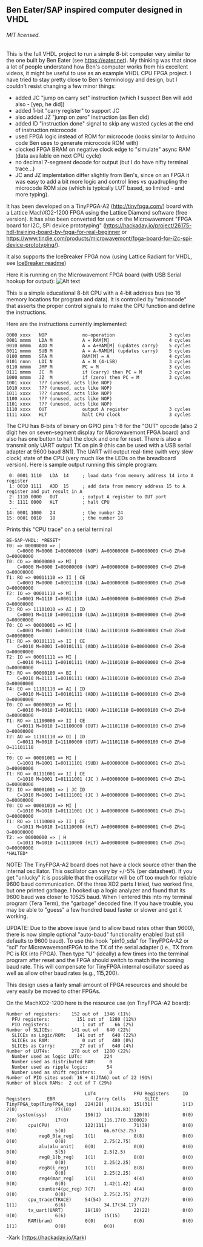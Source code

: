 ## Ben Eater/SAP inspired computer designed in VHDL

###### MIT licensed.

This is the full VHDL project to run a simple 8-bit computer very similar to the one built by Ben Eater (see https://eater.net).   My thinking was that since
a lot of people understand how Ben's computer works from his excellent videos, it might be useful to use as an example VHDL CPU FPGA project.  I have tried to stay pretty close
to Ben's terminology and design, but I couldn't resist changing a few minor things:

 * added JC "jump on carry set" instruction (which I suspect Ben will add also - [yep, he did])
 * added 1-bit "carry register" to support JC
 * also added JZ "jump on zero" instruction (as Ben did)
 * added ID "instruction done" signal to skip any wasted cycles at the end of instruction microcode
 * used FPGA logic instead of ROM for microcode (looks similar to Arduino code Ben uses to generate microcode ROM with)
 * clocked FPGA BRAM on negative clock edge to "simulate" async RAM (data available on next CPU cycle)
 * no decimal 7-segment decode for output (but I do have nifty terminal trace...)
 * JC and JZ implemtation differ slightly from Ben's, since on an FPGA it was easy to add a bit more logic
   and control lines vs quadrupling the microcode ROM size (which is typically LUT based, so limited - and more typing).

It has been developed on a TinyFPGA-A2 (http://tinyfpga.com/) board with a Lattice MachXO2-1200 FPGA using the Lattice Diamond software (free version). It has also been converted for use on the Microwavemont "FPGA board for I2C, SPI device prototyping" (https://hackaday.io/project/26175-hdl-training-board-by-fpga-for-real-beginner or https://www.tindie.com/products/microwavemont/fpga-board-for-i2c-spi-device-prototyping/).

It also supports the IceBreaker FPGA now (using Lattice Radiant for VHDL, see [IceBreaker readme](IceBreaker/readme.md))

Here it is running on the Microwavemont FPGA board (with USB Serial hookup for output):
![Alt text](MicrowavemontFPGA_w_serial.jpg?raw=true "BenEaterVHDL running on Microwavemont FPGA board (with USB Serial hookup for output)")

This is a simple educational 8-bit CPU with a 4-bit address bus (so 16 memory locations for program and data).  It is controlled by "microcode" that asserts the proper control signals to make the CPU function and define the instructions.

Here are the instructions currently implemented:

    0000 xxxx   NOP             no-operation                    3 cycles
    0001 mmmm   LDA M           A = RAM[M]                      4 cycles
    0010 mmmm   ADD M           A = A+RAM[M] (updates carry)    5 cycles
    0011 mmmm   SUB M           A = A-RAM[M] (updates carry)    5 cycles
    0100 mmmm   STA M           RAM[M] = A                      4 cycles
    0101 nnnn   LDI N           A = N (4-LSB)                   3 cycles
    0110 mmmm   JMP M           PC = M                          3 cycles
    0111 mmmm   JC  M           if (carry) then PC = M          3 cycles
    1000 mmmm   JZ  M           if (zero) then PC = M           3 cycles
    1001 xxxx   ??? (unused, acts like NOP)
    1010 xxxx   ??? (unused, acts like NOP)
    1011 xxxx   ??? (unused, acts like NOP)
    1100 xxxx   ??? (unused, acts like NOP)
    1101 xxxx   ??? (unused, acts like NOP)
    1110 xxxx   OUT             output A register               3 cycles
    1111 xxxx   HLT             halt CPU clock                  3 cycles

The CPU has 8-bits of binary on GPIO pins 1-8 for the "OUT" opcode (also 2 digit hex on seven-segment display for Microwavemont FPGA board) and also has one button to halt the clock and one for reset.  There is also a transmit
only UART output TX on pin 9 (this can be used with a USB serial adapter at 9600 baud 8N1).  The UART will output real-time (with very slow clock) state
of the CPU (very much like the LEDs on the breadboard version).  Here is sample output running this simple program:

     0: 0001 1110   LDA  14     ; load data from memory address 14 into A register
     1: 0010 1111   ADD  15     ; add data from memory address 15 to A register and put result in A
     2: 1110 0000   OUT         ; output A register to OUT port
     3: 1111 0000   HLT         ; halt CPU
     ...
    14: 0001 1000   24          ; the number 24
    15: 0001 0010   18          ; the number 18

Prints this "CPU trace" on a serial terminal

    BE-SAP-VHDL: *RESET*
    T0: => 00000000 => |
        C=0000 M=0000 I=00000000 (NOP) A=00000000 B=00000000 CY=0 ZR=0 O=00000000
    T0: CO => 00000000 => MI |
        C=0000 M=0000 I=00000000 (NOP) A=00000000 B=00000000 CY=0 ZR=0 O=00000000
    T1: RO => 00011110 => II | CE
        C=0001 M=0000 I=00011110 (LDA) A=00000000 B=00000000 CY=0 ZR=0 O=00000000
    T2: IO => 00001110 => MI |
        C=0001 M=1110 I=00011110 (LDA) A=00000000 B=00000000 CY=0 ZR=0 O=00000000
    T3: RO => 11101010 => AI | ID
        C=0001 M=1110 I=00011110 (LDA) A=11101010 B=00000000 CY=0 ZR=0 O=00000000
    T0: CO => 00000001 => MI |
        C=0001 M=0001 I=00011110 (LDA) A=11101010 B=00000000 CY=0 ZR=0 O=00000000
    T1: RO => 00101111 => II | CE
        C=0010 M=0001 I=00101111 (ADD) A=11101010 B=00000000 CY=0 ZR=0 O=00000000
    T2: IO => 00001111 => MI |
        C=0010 M=1111 I=00101111 (ADD) A=11101010 B=00000000 CY=0 ZR=0 O=00000000
    T3: RO => 00000100 => BI |
        C=0010 M=1111 I=00101111 (ADD) A=11101010 B=00000100 CY=0 ZR=0 O=00000000
    T4: EO => 11101110 => AI | ID
        C=0010 M=1111 I=00101111 (ADD) A=11101110 B=00000100 CY=0 ZR=0 O=00000000
    T0: CO => 00000010 => MI |
        C=0010 M=0010 I=00101111 (ADD) A=11101110 B=00000100 CY=0 ZR=0 O=00000000
    T1: RO => 11100000 => II | CE
        C=0011 M=0010 I=11100000 (OUT) A=11101110 B=00000100 CY=0 ZR=0 O=00000000
    T2: AO => 11101110 => OI | ID
        C=0011 M=0010 I=11100000 (OUT) A=11101110 B=00000100 CY=0 ZR=0 O=11101110
    ...
    T0: CO => 00001001 => MI |
        C=1001 M=1001 I=00111101 (SUB) A=00000000 B=00000001 CY=0 ZR=1 O=00000000
    T1: RO => 01111001 => II | CE
        C=1010 M=1001 I=01111001 (JC ) A=00000000 B=00000001 CY=0 ZR=1 O=00000000
    T2: IO => 00001001 => | JC ID
        C=1010 M=1001 I=01111001 (JC ) A=00000000 B=00000001 CY=0 ZR=1 O=00000000
    T0: CO => 00001010 => MI |
        C=1010 M=1010 I=01111001 (JC ) A=00000000 B=00000001 CY=0 ZR=1 O=00000000
    T1: RO => 11110000 => II | CE
        C=1011 M=1010 I=11110000 (HLT) A=00000000 B=00000001 CY=0 ZR=1 O=00000000
    T2: => 00000000 => | H
        C=1011 M=1010 I=11110000 (HLT) A=00000000 B=00000001 CY=0 ZR=1 O=00000000
    *HALTED*

NOTE: The TinyFPGA-A2 board does not have a clock source other than the internal oscillator.  This oscillator can vary by +/-5% (per datasheet).  If you get "unlucky" it is possible that the oscillator will be off too much for reliable 9600 baud communication.  Of the three XO2 parts I tried, two worked fine, but one printed garbage.  I hooked up a logic analyzer and found that its 9600 baud was closer to 10525 baud.  When I entered this into my terminal program (Tera Term), the "garbage" decoded fine.  If you have trouble, you may be able to "guess" a few hundred baud faster or slower and get it working.

UPDATE: Due to the above issue (and to allow baud rates other than 9600), there is now simple optional "auto-baud" functionality enabled (but still defaults to 9600 baud).  To use this hook "pin10_sda" for TinyFPGA-A2 or "scl" for MicrowavemontFPGA to the TX of the serial adapter (i.e., TX from PC is RX into FPGA).  Then type "U" (ideally) a few times into the terminal program after reset and the FPGA should switch to match the incoming baud rate.  This will compensate for TinyFPGA internal oscillator speed as well as allow other baud rates (e.g., 115,200).

This design uses a fairly small amount of FPGA resources and should be very easily be moved to other FPGAs.

On the MachXO2-1200 here is the resource use (on TinyFPGA-A2 board):

    Number of registers:    152 out of  1346 (11%)
      PFU registers:          151 out of  1280 (12%)
      PIO registers:            1 out of    66 (2%)
    Number of SLICEs:       141 out of   640 (22%)
      SLICEs as Logic/ROM:    141 out of   640 (22%)
      SLICEs as RAM:            0 out of   480 (0%)
      SLICEs as Carry:         27 out of   640 (4%)
    Number of LUT4s:        278 out of  1280 (22%)
      Number used as logic LUTs:        224
      Number used as distributed RAM:     0
      Number used as ripple logic:       54
      Number used as shift registers:     0
    Number of PIO sites used: 16 + 4(JTAG) out of 22 (91%)
    Number of block RAMs:  2 out of 7 (29%)

                                 LUT4              PFU Registers     IO Registers      EBR               Carry Cells       SLICE
    TinyFPGA_top(TinyFPGA_top)   224(28)           151(31)           1(1)              2(0)              27(10)            141(24.83)
        system(sys)              196(1)            120(0)            0(0)              2(0)              17(0)             116.17(0.330002)
            cpu(CPU)             122(111)          71(39)            0(0)              0(0)              5(0)              66.67(52.75)
                reg8_0(a_reg)    1(1)              8(8)              0(0)              0(0)              0(0)              2.75(2.75)
                alu(alu_unit)    0(0)              0(0)              0(0)              0(0)              5(5)              2.5(2.5)
                reg8_1(b_reg)    1(1)              8(8)              0(0)              0(0)              0(0)              2.25(2.25)
                reg8(i_reg)      1(1)              8(8)              0(0)              0(0)              0(0)              2.25(2.25)
                reg4(mar_reg)    1(1)              4(4)              0(0)              0(0)              0(0)              1.42(1.42)
                counter4(pc_reg) 7(7)              4(4)              0(0)              0(0)              0(0)              2.75(2.75)
            cpu_trace(TRACE)     54(54)            27(27)            0(0)              1(1)              6(6)              34.17(34.17)
            tx_uart(UART)        19(19)            22(22)            0(0)              0(0)              6(6)              15(15)
            RAM(bram)            0(0)              0(0)              0(0)              1(1)              0(0)              0(0)

-Xark (https://hackaday.io/Xark)

